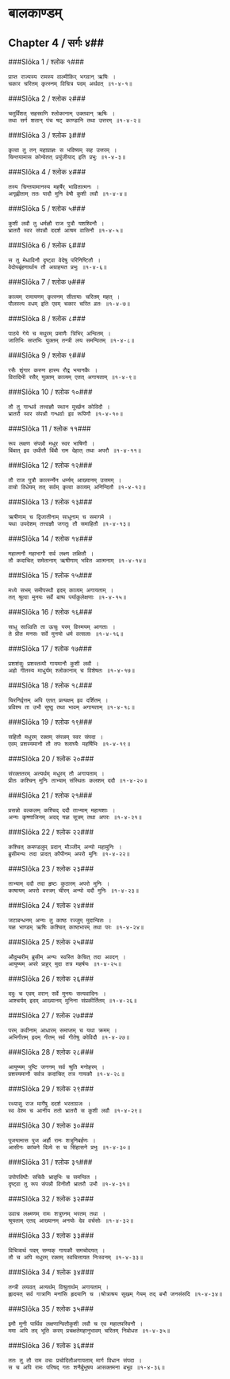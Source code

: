 बालकाण्डम्
===============================


## Chapter 4  / सर्गः ४##


###Slōka 1 / श्लोक १###


    प्राप्त राज्यस्य रामस्य वाल्मीकिर् भगवान् ऋषिः ।
    चकार चरितम् कृत्स्नम् विचित्र पदम् अर्थवत् ॥१-४-१॥


###Slōka 2 / श्लोक २###


    चतुर्विंशत् सहस्राणि श्लोकानाम् उक्तवान् ऋषिः ।
    तथा सर्ग शतान् पंच षट् काण्डानि तथा उत्तरम् ॥१-४-२॥


###Slōka 3 / श्लोक ३###


    कृत्वा तु तन् महाप्राज्ञः स भविष्यम् सह उत्तरम् ।
    चिन्तयामास कोन्वेतत् प्रयुंजीयाद् इति प्रभुः ॥१-४-३॥


###Slōka 4 / श्लोक ४###


    तस्य चिन्तयामानस्य महर्षेर् भावितात्मनः ।
    अगृह्णीताम् ततः पादौ मुनि वेषौ कुशी लवौ ॥१-४-४॥


###Slōka 5 / श्लोक ५###


    कुशी लवौ तु धर्मज्ञौ राज पुत्रौ यशश्विनौ ।
    भ्रातरौ स्वर संपन्नौ ददर्श आश्रम वासिनौ ॥१-४-५॥


###Slōka 6 / श्लोक ६###


    स तु मेधाविनौ दृष्ट्वा वेदेषु परिनिष्टितौ ।
    वेदोपबृंहणार्थाय तौ अग्राहयत प्रभुः ॥१-४-६॥


###Slōka 7 / श्लोक ७###


    काव्यम् रामायणम् कृत्स्नम् सीतायाः चरितम् महत् ।
    पौलस्त्य वधम् इति एवम् चकार चरित व्रतः ॥१-४-७॥


###Slōka 8 / श्लोक ८###


    पाठ्ये गेये च मथुरम् प्रमाणैः त्रिभिर् अन्वितम् ।
    जातिभिः सप्तभिः युक्तम् तन्त्री लय समन्वितम् ॥१-४-८॥


###Slōka 9 / श्लोक ९###


    रसैः शृंगार करुण हास्य रौद्र भयानकैः ।
    विरादिभी रसैर् युक्तम् काव्यम् एतत् अगायताम् ॥१-४-९॥


###Slōka 10 / श्लोक १०###


    तौ तु गान्धर्व तत्त्वज्ञौ स्थान मूर्च्छन कोविदौ ।
    भ्रातरौ स्वर संपन्नौ गन्धर्वाः इव रूपिणौ ॥१-४-१०॥


###Slōka 11 / श्लोक ११###


    रूप लक्षण संपन्नौ मधुर स्वर भाषिणौ ।
    बिंबात् इव उथीतौ बिंबौ राम देहात् तथा अपरौ ॥१-४-११॥


###Slōka 12 / श्लोक १२###


    तौ राज पुत्रौ कार्त्स्न्येन धर्म्यम् आख्यानम् उत्तमम् ।
    वाचो विधेयम् तत् सर्वम् कृत्वा काव्यम् अनिन्दितौ ॥१-४-१२॥


###Slōka 13 / श्लोक १३###


    ऋषीणाम् च द्विजातीनाम् साधूनाम् च समागमे ।
    यथा उपदेशम् तत्त्वज्ञौ जगतुः तौ समाहितौ ॥१-४-१३॥


###Slōka 14 / श्लोक १४###


    महात्मनौ महाभागौ सर्व लक्ष्ण लक्षितौ ।
    तौ कदाचित् समेतानाम् ऋषीणाम् भवित आत्मनाम् ॥१-४-१४॥


###Slōka 15 / श्लोक १५###


    मध्ये सभम् समीपस्थौ इदम् काव्यम् अगायताम् ।
    तत् श्रुत्वा मुनयः सर्वे बाष्प पर्याकुलेक्षणाः ॥१-४-१५॥


###Slōka 16 / श्लोक १६###


    साधु साध्विति ता ऊचुः परम् विस्मयम् आगताः ।
    ते प्रीत मनसः सर्वे मुनयो धर्म वत्सलाः ॥१-४-१६॥


###Slōka 17 / श्लोक १७###


    प्रशशंसुः प्रशस्तव्यौ गायमानौ कुशी लवौ ।
    अहो गीतस्य माधुर्यम् श्लोकानाम् च विशेषतः ॥१-४-१७॥


###Slōka 18 / श्लोक १८###


    चिरनिर्वृत्तम् अपि एतत् प्रत्यक्षम् इव दर्शितम् ।
    प्रविश्य ता उभौ सुष्ठु तथा भावम् अगायताम् ॥१-४-१८॥


###Slōka 19 / श्लोक १९###


    सहितौ मधुरम् रक्तम् संपन्नम् स्वर संपदा ।
    एवम् प्रशस्यमानौ तौ तपः श्लाघ्यैः महर्षिभिः ॥१-४-१९॥


###Slōka 20 / श्लोक २०###


    संरक्ततरम् अत्यर्थम् मधुरम् तौ अगायताम् ।
    प्रीतः कश्चिन् मुनिः ताभ्याम् संस्थितः कलशम् ददौ ॥१-४-२०॥


###Slōka 21 / श्लोक २१###


    प्रसन्नो वल्कलम् कश्चिद् ददौ ताभ्याम् महायशाः ।
    अन्यः कृष्णाजिनम् अदद् यज्ञ सूत्रम् तथा अपरः ॥१-४-२१॥


###Slōka 22 / श्लोक २२###


    कश्चित् कमण्डलुम् प्रदान् मौञ्जीम् अन्यो महामुनिः ।
    ब्रुसीमन्यः तदा प्रादत् कौपीनम् अपरो मुनिः ॥१-४-२२॥


###Slōka 23 / श्लोक २३###


    ताभ्याम् ददौ तदा हृष्टः कुठारम् अपरो मुनिः ।
    काषायम् अपरो वस्त्रम् चीरम् अन्यो ददौ मुनिः ॥१-४-२३॥


###Slōka 24 / श्लोक २४###


    जटाबन्धनम् अन्यः तु काष्ठ रज्जुम् मुदान्वितः ।
    यज्ञ भाण्डम् ऋषिः कश्चित् काष्ठभारम् तथा परः ॥१-४-२४॥


###Slōka 25 / श्लोक २५###


    औदुम्बरीम् ब्रुसीम् अन्यः स्वस्ति केचित् तदा अवदन् ।
    आयुष्यम् अपरे प्राहुर् मुदा तत्र महर्षयः ॥१-४-२५॥


###Slōka 26 / श्लोक २६###


    ददुः च एवम् वरान् सर्वे मुनयः सत्यवादिनः ।
    आश्चर्यम् इदम् आख्यानम् मुनिना संप्रकीर्तितम् ॥१-४-२६॥


###Slōka 27 / श्लोक २७###


    परम् कवीनाम् आधारम् समाप्तम् च यथा क्रमम् ।
    अभिगीतम् इदम् गीतम् सर्व गीतेषु कोविदौ ॥१-४-२७॥


###Slōka 28 / श्लोक २८###


    आयुष्यम् पुष्टि जननम् सर्व श्रुति मनोहरम् ।
    प्रशस्यमानौ सर्वत्र कदाचित् तत्र गायकौ ॥१-४-२८॥


###Slōka 29 / श्लोक २९###


    रथ्यासु राज मार्गेषु ददर्श भरताग्रजः ।
    स्व वेश्म च आनीय ततो भ्रातरौ स कुशी लवौ ॥१-४-२९॥


###Slōka 30 / श्लोक ३०###


    पूजयामास पुज अर्हौ रामः शत्रुनिबर्हणः ।
    आसीनः कांचने दिव्ये स च सिंहासने प्रभुः ॥१-४-३०॥


###Slōka 31 / श्लोक ३१###


    उपोपविष्टैः सचिवैः भ्रातृभिः च समन्वित ।
    दृष्ट्वा तु रूप संपन्नौ विनीतौ भ्रातरौ उभौ ॥१-४-३१॥


###Slōka 32 / श्लोक ३२###


    उवाच लक्ष्मणम् रामः शत्रुघ्नम् भरतम् तथा ।
    श्रूयताम् एतद् आख्यानम् अनयोः देव वर्चसोः ॥१-४-३२॥


###Slōka 33 / श्लोक ३३###


    विचित्रार्थ पदम् सम्यक् गायकौ समचोदयत् ।
    तौ च अपि मधुरम् रक्तम् स्वचित्तायत निःस्वनम् ॥१-४-३३॥


###Slōka 34 / श्लोक ३४###


    तन्त्री लयवत् अत्यर्थम् विश्रुतार्थम् अगायताम् ।
    ह्लादयत् सर्व गात्राणि मनांसि हृदयानि च ।श्रोत्राश्रय सुखम् गेयम् तद् बभौ जनसंसदि ॥१-४-३४॥


###Slōka 35 / श्लोक ३५###


    इमौ मुनी पार्थिव लक्षणान्वितौकुशी लवौ च एव महातपस्विनौ ।
    ममा अपि तद् भूति करम् प्रचक्षतेमहानुभावम् चरितम् निबोधत ॥१-४-३५॥


###Slōka 36 / श्लोक ३६###


    ततः तु तौ राम वचः प्रचोदितौअगायताम् मार्ग विधान संपदा ।
    स च अपि रामः परिषद् गतः शनैर्बुभूषय आसक्तमना बभूव ॥१-४-३६॥


